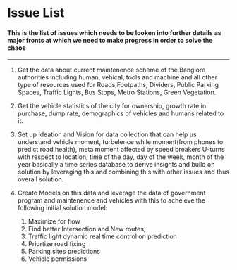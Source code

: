 # Issue List

#### This is the list of issues which needs to be looken into further details as major fronts at which we need to make progress in order to solve the chaos

- - - 


1. Get the data about current maintenence scheme of the Banglore authorities including human, vehical, tools and machine and all other type of resources used for Roads,Footpaths, Dividers, Public Parking Spaces, Traffic Lights, Bus Stops, Metro Stations, Green Vegetation.

2. Get the vehicle statistics of the city for ownership, growth rate in purchase, dump rate, demographics of vehicles and humans related to it. 

3. Set up Ideation and Vision for data collection that can help us understand vehicle moment, turbelence while moment(from phones to predict road health), meta moment affected by speed breakers U-turns  with respect to location, time of the day, day of the week, month of the year basically a time series database to derive insights and build on solution by leveraging this and combining this with other issues and thus overall solution.

4. Create Models on this data and leverage the data of government program and maintenence and vehicles with this to acheieve the following initial solution model:
    1. Maximize for flow 
    2. Find better Intersection and New routes,   
    3. Traffic light dynamic real time control on prediction
    4. Priortize road fixing 
    5. Parking sites predictions
    6. Vehicle permissions
